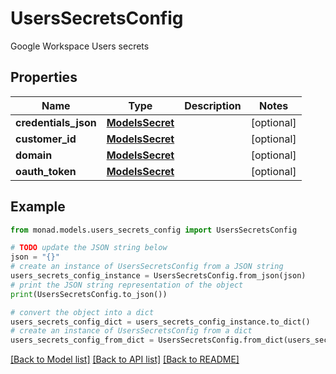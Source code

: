# UsersSecretsConfig

Google Workspace Users secrets

## Properties

Name | Type | Description | Notes
------------ | ------------- | ------------- | -------------
**credentials_json** | [**ModelsSecret**](ModelsSecret.md) |  | [optional] 
**customer_id** | [**ModelsSecret**](ModelsSecret.md) |  | [optional] 
**domain** | [**ModelsSecret**](ModelsSecret.md) |  | [optional] 
**oauth_token** | [**ModelsSecret**](ModelsSecret.md) |  | [optional] 

## Example

```python
from monad.models.users_secrets_config import UsersSecretsConfig

# TODO update the JSON string below
json = "{}"
# create an instance of UsersSecretsConfig from a JSON string
users_secrets_config_instance = UsersSecretsConfig.from_json(json)
# print the JSON string representation of the object
print(UsersSecretsConfig.to_json())

# convert the object into a dict
users_secrets_config_dict = users_secrets_config_instance.to_dict()
# create an instance of UsersSecretsConfig from a dict
users_secrets_config_from_dict = UsersSecretsConfig.from_dict(users_secrets_config_dict)
```
[[Back to Model list]](../README.md#documentation-for-models) [[Back to API list]](../README.md#documentation-for-api-endpoints) [[Back to README]](../README.md)


